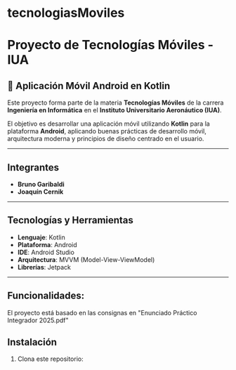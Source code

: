 # tecnologiasMoviles
# Proyecto de Tecnologías Móviles - IUA

## 📱 Aplicación Móvil Android en Kotlin

Este proyecto forma parte de la materia **Tecnologías Móviles** de la carrera **Ingeniería en Informática** en el **Instituto Universitario Aeronáutico (IUA)**.

El objetivo es desarrollar una aplicación móvil utilizando **Kotlin** para la plataforma **Android**, aplicando buenas prácticas de desarrollo móvil, arquitectura moderna y principios de diseño centrado en el usuario.

---

## Integrantes

- **Bruno Garibaldi**
- **Joaquín Cernik**

---

## Tecnologías y Herramientas

- **Lenguaje**: Kotlin
- **Plataforma**: Android
- **IDE**: Android Studio
- **Arquitectura**: MVVM (Model-View-ViewModel)
- **Librerías**: Jetpack

---

## Funcionalidades: 
El proyecto está basado en las consignas en "Enunciado Práctico Integrador 2025.pdf"


## Instalación

1. Clona este repositorio:
   ```bash https://github.com/joaquincernik/tecnologiasMoviles.git